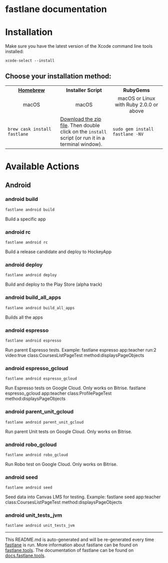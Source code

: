 fastlane documentation
================
# Installation

Make sure you have the latest version of the Xcode command line tools installed:

```
xcode-select --install
```

## Choose your installation method:

<table width="100%" >
<tr>
<th width="33%"><a href="http://brew.sh">Homebrew</a></th>
<th width="33%">Installer Script</th>
<th width="33%">RubyGems</th>
</tr>
<tr>
<td width="33%" align="center">macOS</td>
<td width="33%" align="center">macOS</td>
<td width="33%" align="center">macOS or Linux with Ruby 2.0.0 or above</td>
</tr>
<tr>
<td width="33%"><code>brew cask install fastlane</code></td>
<td width="33%"><a href="https://download.fastlane.tools">Download the zip file</a>. Then double click on the <code>install</code> script (or run it in a terminal window).</td>
<td width="33%"><code>sudo gem install fastlane -NV</code></td>
</tr>
</table>

# Available Actions
## Android
### android build
```
fastlane android build
```
Build a specific app
### android rc
```
fastlane android rc
```
Build a release candidate and deploy to HockeyApp
### android deploy
```
fastlane android deploy
```
Build and deploy to the Play Store (alpha track)
### android build_all_apps
```
fastlane android build_all_apps
```
Builds all the apps
### android espresso
```
fastlane android espresso
```
Run parent Espresso tests. Example: fastlane espresso app:teacher run:2 video:true class:CoursesListPageTest method:displaysPageObjects
### android espresso_gcloud
```
fastlane android espresso_gcloud
```
Run Espresso tests on Google Cloud. Only works on Bitrise. fastlane espresso_gcloud app:teacher class:ProfilePageTest method:displaysPageObjects
### android parent_unit_gcloud
```
fastlane android parent_unit_gcloud
```
Run parent Unit tests on Google Cloud. Only works on Bitrise.
### android robo_gcloud
```
fastlane android robo_gcloud
```
Run Robo test on Google Cloud. Only works on Bitrise.
### android seed
```
fastlane android seed
```
Seed data into Canvas LMS for testing. Example: fastlane seed app:teacher class:CoursesListPageTest method:displaysPageObjects
### android unit_tests_jvm
```
fastlane android unit_tests_jvm
```


----

This README.md is auto-generated and will be re-generated every time [fastlane](https://fastlane.tools) is run.
More information about fastlane can be found on [fastlane.tools](https://fastlane.tools).
The documentation of fastlane can be found on [docs.fastlane.tools](https://docs.fastlane.tools).

